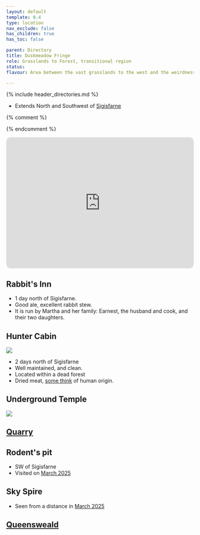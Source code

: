```yaml
---
layout: default
template: 0.4
type: location
nav_exclude: false
has_children: true
has_toc: false

parent: Directory
title: Duskmeadow Fringe
role: Grasslands to Forest, transitional region
status: 
flavour: Area between the vast grasslands to the west and the weirdness of the eastern forest. Home to a Skeleton Giant, poisonous Aveva spores & pumas.

---
```


{% include header_directories.md %}

- Extends North and Southwest of [Sigisfarne](../Sigisfarne/index.md)

{% comment %} 

{% endcomment %} 

<iframe style="border-radius:12px" src="https://petracoding.github.io/pinterest/board.html?link=estevaoseco/unsettled/duskmeadowfringe/&hideHeader=1&hideFooter=1&transparent=1" width="100%" height="352" style="color-scheme: site" frameBorder="0" allowfullscreen=""></iframe>

## Rabbit's Inn

- 1 day north of Sigisfarne.
- Good ale, excellent rabbit stew.
- It is run by Martha and her family: Earnest, the husband and cook, and their two daughters.

## Hunter Cabin

![](https://i.imgur.com/hJlU6ga.png)


- 2 days north of Sigisfarne
- Well maintained, and clean.
- Located within a dead forest
- Dried meat, [some think](../../campaigns/Book_01/ep_005.md) of human origin.

## Underground Temple

![](https://i.imgur.com/RgNZJ0J.png)

## [Quarry](Quarry.md)

## Rodent's pit

- SW of Sigisfarne
- Visited on [March 2025](../../campaigns/Book_01/ep_004.md)

## Sky Spire

- Seen from a distance in [March 2025](../../campaigns/Book_01/ep_005.md)

## [Queensweald](Queensweald.md)
 